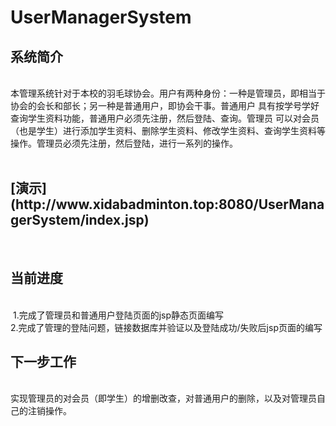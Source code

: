 # UserManagerSystem
<h2>系统简介</h2><br>  本管理系统针对于本校的羽毛球协会。用户有两种身份：一种是管理员，即相当于协会的会长和部长；另一种是普通用户，即协会干事。普通用户 具有按学号学好查询学生资料功能，普通用户必须先注册，然后登陆、查询。管理员 可以对会员（也是学生）进行添加学生资料、删除学生资料、修改学生资料、查询学生资料等操作。管理员必须先注册，然后登陆，进行一系列的操作。<br><br>
<h2>[演示](http://www.xidabadminton.top:8080/UserManagerSystem/index.jsp)</h2>
<br>
<h2>当前进度</h2><br>
  1.完成了管理员和普通用户登陆页面的jsp静态页面编写<br>
  2.完成了管理的登陆问题，链接数据库并验证以及登陆成功/失败后jsp页面的编写<br>
 <h2>下一步工作</h2><br>
  实现管理员的对会员（即学生）的增删改查，对普通用户的删除，以及对管理员自己的注销操作。

